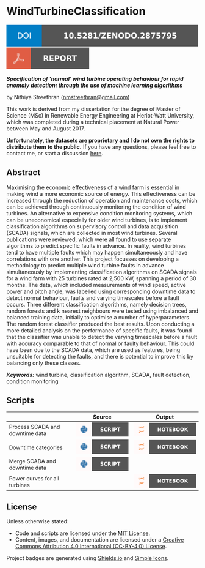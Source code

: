 # WindTurbineClassification

[![DOI](images/badges/DOI.svg)](https://doi.org/10.5281/zenodo.2875795)
[![View report (PDF)](images/badges/REPORT.svg)](https://raw.githubusercontent.com/nmstreethran/WindTurbineClassification/current/docs/nms_dissertation.pdf)

<!-- https://img.shields.io/static/v1?label=&message=script&style=for-the-badge&logo=python&labelColor=snow&color=grey -->

***Specification of 'normal' wind turbine operating behaviour for rapid anomaly detection: through the use of machine learning algorithms***

by Nithiya Streethran (nmstreethran@gmail.com)

This work is derived from my dissertation for the degree of Master of Science (MSc) in Renewable Energy Engineering at Heriot-Watt University, which was completed during a technical placement at Natural Power between May and August 2017.

**Unfortunately, the datasets are proprietary and I do not own the rights to distribute them to the public.** If you have any questions, please feel free to contact me, or start a discussion [here](https://github.com/nmstreethran/WindTurbineClassification/discussions).

## Abstract

Maximising the economic effectiveness of a wind farm is essential in making wind a more economic source of energy. This effectiveness can be increased through the reduction of operation and maintenance costs, which can be achieved through continuously monitoring the condition of wind turbines. An alternative to expensive condition monitoring systems, which can be uneconomical especially for older wind turbines, is to implement classification algorithms on supervisory control and data acquisition (SCADA) signals, which are collected in most wind turbines. Several publications were reviewed, which were all found to use separate algorithms to predict specific faults in advance. In reality, wind turbines tend to have multiple faults which may happen simultaneously and have correlations with one another. This project focusses on developing a methodology to predict multiple wind turbine faults in advance simultaneously by implementing classification algorithms on SCADA signals for a wind farm with 25 turbines rated at 2,500 kW, spanning a period of 30 months. The data, which included measurements of wind speed, active power and pitch angle, was labelled using corresponding downtime data to detect normal behaviour, faults and varying timescales before a fault occurs. Three different classification algorithms, namely decision trees, random forests and k nearest neighbours were tested using imbalanced and balanced training data, initially to optimise a number of hyperparameters. The random forest classifier produced the best results. Upon conducting a more detailed analysis on the performance of specific faults, it was found that the classifier was unable to detect the varying timescales before a fault with accuracy comparable to that of normal or faulty behaviour. This could have been due to the SCADA data, which are used as features, being unsuitable for detecting the faults, and there is potential to improve this by balancing only these classes.

***Keywords:*** wind turbine, classification algorithm, SCADA, fault detection, condition monitoring

## Scripts

&nbsp; | Source | Output
------ | -- | --
Process SCADA and downtime data | [![View Python script](images/badges/SCRIPT.svg)](scripts/process_data.py) | [![View Jupyter Notebook](images/badges/NOTEBOOK.svg)](https://nbviewer.org/github/nmstreethran/WindTurbineClassification/blob/current/docs/jupyter-notebooks/process_data.ipynb)
Downtime categories | [![View Python script](images/badges/SCRIPT.svg)](scripts/downtime_categories.py) | [![View Jupyter Notebook](images/badges/NOTEBOOK.svg)](https://nbviewer.org/github/nmstreethran/WindTurbineClassification/blob/current/docs/jupyter-notebooks/downtime_categories.ipynb)
Merge SCADA and downtime data | [![View Python script](images/badges/SCRIPT.svg)](scripts/SCADA_downtime_merge.py)
Power curves for all turbines | | [![View Jupyter Notebook](images/badges/NOTEBOOK.svg)](https://nbviewer.org/github/nmstreethran/WindTurbineClassification/blob/current/docs/jupyter-notebooks/powercurves_all.ipynb)

## License

Unless otherwise stated:

- Code and scripts are licensed under the [MIT License](https://opensource.org/licenses/MIT).
- Content, images, and documentation are licensed under a [Creative Commons Attribution 4.0 International (CC-BY-4.0) License](https://creativecommons.org/licenses/by/4.0/).

Project badges are generated using [Shields.io](https://shields.io/) and [Simple Icons](https://simpleicons.org/).
